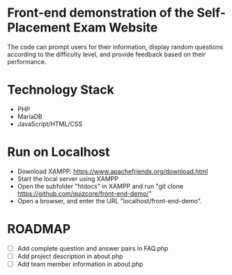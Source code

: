 # Front-end demonstration of the Self-Placement Exam Website
The code can prompt users for their information, display random questions according to the difficulty level, and provide feedback based on their performance.

# Technology Stack
* PHP
* MariaDB
* JavaScript/HTML/CSS

# Run on Localhost
* Download XAMPP: https://www.apachefriends.org/download.html
* Start the local server using XAMPP
* Open the subfolder "htdocs" in XAMPP and run "git clone https://github.com/quizcore/front-end-demo/"
* Open a browser, and enter the URL "localhost/front-end-demo".

# ROADMAP
* [ ] Add complete question and answer pairs in FAQ.php
* [ ] Add project description in about.php
* [ ] Add team member information in about.php
